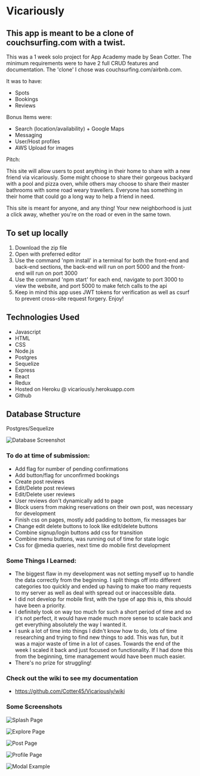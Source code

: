 # Vicariously

## This app is meant to be a clone of couchsurfing.com with a twist.

This was a 1 week solo project for App Academy made by Sean Cotter. The minimum requirements were to have 2 full CRUD features and documentation. The 'clone' I chose was couchsurfing.com/airbnb.com.

It was to have:
- Spots
- Bookings
- Reviews

Bonus Items were:
- Search (location/availability) + Google Maps
- Messaging
- User/Host profiles
- AWS Upload for images

Pitch:

This site will allow users to post anything in their home to share with a new friend via vicariously. Some might choose to share their gorgeous backyard with a pool and pizza oven, while others may choose to share their master bathrooms with some road weary travellers. Everyone has something in their home that could go a long way to help a friend in need.

This site is meant for anyone, and any thing! Your new neighborhood is just a click away, whether you're on the road or even in the same town.

## To set up locally

1. Download the zip file
2. Open with preferred editor
3. Use the command 'npm install' in a terminal for both the front-end and back-end sections, the back-end will run on port 5000 and the front-end will run on port 3000
4. Use the command 'npm start' for each end, navigate to port 3000 to view the website, and port 5000 to make fetch calls to the api
5. Keep in mind this app uses JWT tokens for verification as well as csurf to prevent cross-site request forgery. Enjoy!

## Technologies Used

- Javascript
- HTML
- CSS
- Node.js
- Postgres
- Sequelize
- Express
- React
- Redux
- Hosted on Heroku @ vicariously.herokuapp.com
- Github

## Database Structure

Postgres/Sequelize

![Database Screenshot](./info/Database.png)

### To do at time of submission:
- Add flag for number of pending confirmations
- Add button/flag for unconfirmed bookings
- Create post reviews
- Edit/Delete post reviews
- Edit/Delete user reviews
- User reviews don't dynamically add to page
- Block users from making reservations on their own post, was necessary for development
- Finish css on pages, mostly add padding to bottom, fix messages bar
- Change edit delete buttons to look like edit/delete buttons
- Combine signup/login buttons add css for transition
- Combine menu buttons, was running out of time for state logic
- Css for @media queries, next time do mobile first development

### Some Things I Learned:
- The biggest flaw in my development was not setting myself up to handle the data correctly from the beginning. I split things off into different categories too quickly and ended up having to make too many requests to my server as well as deal with spread out or inaccessible data.
- I did not develop for mobile first, with the type of app this is, this should have been a priority.
- I definitely took on way too much for such a short period of time and so it's not perfect, it would have made much more sense to scale back and get everything absolutely the way I wanted it.
- I sunk a lot of time into things I didn't know how to do, lots of time researching and trying to find new things to add. This was fun, but it was a major waste of time in a lot of cases. Towards the end of the week I scaled it back and just focused on functionality. If I had done this from the beginning, time management would have been much easier.
- There's no prize for struggling!

### Check out the wiki to see my documentation
- https://github.com/Cotter45/Vicariously/wiki

### Some Screenshots

![Splash Page](./info/SplashPage.png)

![Explore Page](./info/ExplorePage.png)

![Post Page](./info/PostPage.png)

![Profile Page](./info/ProfilePage.png)

![Modal Example](./info/ModalExample.png)
